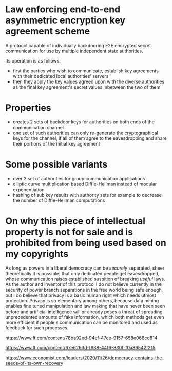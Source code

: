 # Law enforcing end-to-end asymmetric encryption key agreement scheme
A protocol capable of individually backdooring E2E encrypted secret communication for use by multiple independent state authorities.

Its operation is as follows:
* first the parties who wish to communicate, establish key agreements with their dedicated local authorities' servers
* then they apply the key values agreed upon with the diverse authorities as the final key agreement's secret values inbetween the two of them

# Properties
* creates 2 sets of backdoor keys for authorities on both ends of the communication channel
* one set of such authorities can only re-generate the cryptographical keys for the channel, if all of them agree to the eavesdropping and share their portions of the initial key agreement

# Some possible variants
* over 2 set of authorities for group communication applications
* elliptic curve multiplication based Diffie-Hellman instead of modular exponentiation
* hashing of sub key results with authority sets for example to decrease the number of Diffie-Hellman computations

# On why this piece of intellectual property is not for sale and is prohibited from being used based on my copyrights
As long as powers in a liberal democracy can be _securely_ separated, sheer theoretically it is possible, that only dedicated people get eavesdropped, whose communication raises established suspition of breaking _useful_ laws. As the author and inventor of this protocol I do not believe currently in the security of power branch separations in the free world being safe enough, but I do believe that privacy is a basic human right which needs utmost protection. Privacy is so elementary among others, because data mining enables fine tuned manipulation and law making that have never been seen before and artificial intelligence will or already poses a threat of spreading unprecedented amounts of fake information, which both methods get even more efficient if people's communication can be monitored and used as feedback for such processes.

https://www.ft.com/content/78ba92ed-94ef-47ce-9157-658e068cd814

https://www.ft.com/content/67e6263d-f938-44f6-830f-f0a86542f215

https://www.economist.com/leaders/2020/11/26/democracy-contains-the-seeds-of-its-own-recovery
